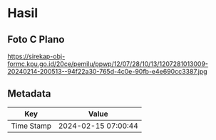 # Hasil

## Foto C Plano

https://sirekap-obj-formc.kpu.go.id/20ce/pemilu/ppwp/12/07/28/10/13/1207281013009-20240214-200513--94f22a30-765d-4c0e-90fb-e4e690cc3387.jpg


## Metadata

| Key        | Value               |
| ---------- | ------------------- |
| Time Stamp | 2024-02-15 07:00:44 |



